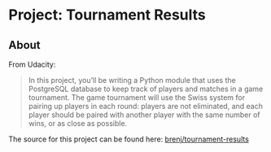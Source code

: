 Project: Tournament Results
===========================

About
-----
From Udacity:
> In this project, you’ll be writing a Python module that uses the PostgreSQL
> database to keep track of players and matches in a game tournament. The
> game tournament will use the Swiss system for pairing up players in each
> round: players are not eliminated, and each player should be paired with
> another player with the same number of wins, or as close as possible.

The source for this project can be found here: [brenj/tournament-results](https://github.com/brenj/tournament-results)
